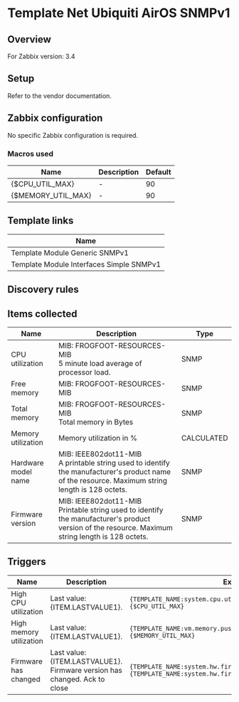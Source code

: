 
# Template Net Ubiquiti AirOS SNMPv1

## Overview

For Zabbix version: 3.4  

## Setup

Refer to the vendor documentation.

## Zabbix configuration

No specific Zabbix configuration is required.

### Macros used

|Name|Description|Default|
|----|-----------|-------|
|{$CPU_UTIL_MAX}|-|90|
|{$MEMORY_UTIL_MAX}|-|90|

## Template links

|Name|
|----|
|Template Module Generic SNMPv1|
|Template Module Interfaces Simple SNMPv1|

## Discovery rules


## Items collected

|Name|Description|Type|
|----|-----------|----|
|CPU utilization|MIB: FROGFOOT-RESOURCES-MIB</br>5 minute load average of processor load.|SNMP|
|Free memory|MIB: FROGFOOT-RESOURCES-MIB</br>|SNMP|
|Total memory|MIB: FROGFOOT-RESOURCES-MIB</br>Total memory in Bytes|SNMP|
|Memory utilization|Memory utilization in %|CALCULATED|
|Hardware model name|MIB: IEEE802dot11-MIB</br>A printable string used to identify the manufacturer's product name of the resource. Maximum string length is 128 octets.|SNMP|
|Firmware version|MIB: IEEE802dot11-MIB</br>Printable string used to identify the manufacturer's product version of the resource. Maximum string length is 128 octets.|SNMP|


## Triggers

|Name|Description|Expression|Severity|
|----|-----------|----|----|
|High CPU utilization|Last value: {ITEM.LASTVALUE1}.|`{TEMPLATE_NAME:system.cpu.util[loadValue.2].avg(5m)}>{$CPU_UTIL_MAX}`|AVERAGE|
|High memory utilization|Last value: {ITEM.LASTVALUE1}.|`{TEMPLATE_NAME:vm.memory.pused[memoryUsedPercentage].avg(5m)}>{$MEMORY_UTIL_MAX}`|AVERAGE|
|Firmware has changed|Last value: {ITEM.LASTVALUE1}.</br>Firmware version has changed. Ack to close|`{TEMPLATE_NAME:system.hw.firmware.diff()}=1 and {TEMPLATE_NAME:system.hw.firmware.strlen()}>0`|INFO|


